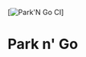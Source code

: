 [![Park'N Go CI](https://github.com/UBC-CPEN391/l2a-01-devicedrivers/actions/workflows/parse_response.yml/badge.svg)]

# Park n' Go
